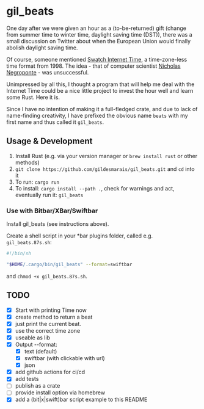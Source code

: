 # gil_beats

One day after we were given an hour as a (to-be-returned) gift (change from summer time to winter time, daylight saving time (DST)), there was a small discussion on Twitter about when the European Union would finally abolish daylight saving time.

Of course, someone mentioned [Swatch Internet Time](https://en.wikipedia.org/wiki/Swatch_Internet_Time), a time-zone-less time format from 1998. The idea - that of computer scientist [Nicholas Negroponte](https://en.wikipedia.org/wiki/Nicholas_Negroponte) - was unsuccessful.

Unimpressed by all this, I thought a program that will help me deal with the Internet Time could be a nice little project to invest the hour well and learn some Rust. Here it is.

Since I have no intention of making it a full-fledged crate, and due to lack of name-finding creativity, I have prefixed the obvious name `beats` with my first name and thus called it `gil_beats`.

## Usage & Development

1. Install Rust (e.g. via your version manager or `brew install rust` or other methods)
2. `git clone https://github.com/gildesmarais/gil_beats.git` and `cd` into it
3. To run: `cargo run`
4. To install: `cargo install --path .`, check for warnings and act, eventually run it: `gil_beats`

### Use with Bitbar/XBar/Swiftbar

Install gil_beats (see instructions above).

Create a shell script in your \*bar plugins folder, called e.g. `gil_beats.87s.sh`:

```sh
#!/bin/sh

"$HOME/.cargo/bin/gil_beats" --format=swiftbar
```

and `chmod +x gil_beats.87s.sh`.

## TODO

- [x] Start with printing Time now
- [x] create method to return a beat
- [x] just print the current beat.
- [x] use the correct time zone
- [x] useable as lib
- [x] Output --format:
  - [x] text (default)
  - [x] swiftbar (with clickable with url)
  - [x] json
- [x] add github actions for ci/cd
- [x] add tests
- [ ] publish as a crate
- [ ] provide install option via homebrew
- [x] add a (bit|x|swift)bar script example to this README
